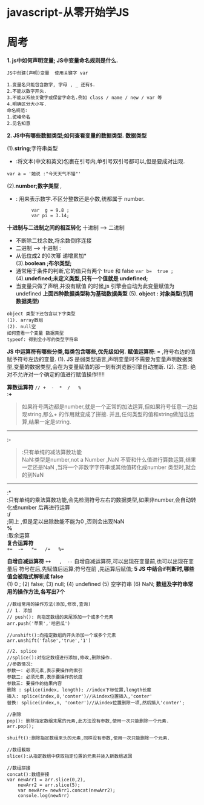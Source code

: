 # javascript-从零开始学JS

# 周考
**1. js中如何声明变量; JS中变量命名规则是什么.**
```
JS中创建(声明)变量  使用关键字 var 

1.变量名只能包含数字, 字母 , _ 还有$.
2.不能以数字开头.
3.不能以系统关键字或保留字命名.例如 class / name / new / var 等
4.明确区分大小写.
命名规范:
1.驼峰命名
2.见名知意
```
**2. JS中有哪些数据类型;如何查看变量的数据类型.**
**数据类型**

(1).**string**;字符串类型
- :将文本(中文和英文)包裹在引号内,单引号双引号都可以,但是要成对出现.
```
var a = '她说 :"今天天气不错"'
```
(2).**number;数字类型** ,
-  : 用来表示数字.不区分整数还是小数,统都属于 number.
```
         var  g = 9.8 ;
         var pi = 3.14;
```
**十进制与二进制之间的相互转化** 
十进制  -->  二进制  
-  不断除二找余数,将余数倒序连接  
-  二进制 --> 十进制 :  
-  从低位成2 的0次幂 递增累加*  
(3).**boolean ;布尔类型;**
- 通常用于条件的判断,它的值只有两个 true 和 false
                `var b=  true ;`
(4).**undefined;未定义类型,只有一个值就是 undefined;**
- 当变量只做了声明,并没有赋值 的时候,js 引擎会自动为此变量赋值为undefined
**上面四种数据类型称为基础数据类型**
(5). **object : 对象类型(引用数据类型)**

```
object 类型下还包含以下字类型
(1). array数组
(2). null空
如何查看一个变量 数据类型
typeof: 得到全小写的类型字符串
```

**JS 中运算符有哪些分类,每类包含哪些,优先级如何.**
 **赋值运算符**: = ,符号右边的值赋予符号左边的变量.
(1). JS 是弱类型语言,声明变量时不需要为变量声明数据类型,变量的数据类型,会在为变量赋值的那一刻有浏览器引擎自动推断.
(2). 注意: 绝对不允许对一个确定的值进行赋值操作!!!!!

**算数运算符**
`// +  -  *  /   %`  
:**+**
>如果符号两边都是number,就是一个正常的加法运算,但如果符号任意一边出现string,那么+ 的作用就变成了拼接.
并且,任何类型的值和string做加法运算,结果一定是string.  
---  
:**-**    
>:只有单纯的减法算数功能  
NaN:类型是number,not  a  Number ,NaN   不管和什么值进行算数运算,结果一定还是NaN   ,当将一个非数字字符串或其他值转化成number 类型时,就会的到NaN  
 ---
:*  
:只有单纯的乘法算数功能,会先检测符号左右的数据类型,如果非number,会自动转化成number 后再进行运算  
:**/**  
;同上 ,但是足以出除数能不能为0 ,否则会出现NaN  
**%**  
:取余运算   
**复合运算符**  
`+=  -=   *=   /=   %=`

**自增自减运算符**
`++   ,  --`
自增自减运算符,可以出现在变量前,也可以出现在变量后 
符号在后,先赋值后运算;符号在前 ,先运算后赋值;
**5 JS 中结合if判断时,哪些值会被隐式解析成 false**  
    (1) 0 ;
    (2) false;
    (3) null;
    (4) undefined
    (5)   空字符串
    (6) NaN;
**数组及字符串常用的操作方法,各写出7个**
```
//数组常用的操作方法(添加,修改,查询)
// 1. 添加
// push(): 向指定数组的末尾添加一个或多个元素
arr.push('苹果','哈密瓜')

//unshift():向指定数组的开头添加一个或多个元素
arr.unshift('false','true','1')

//2. splice
//splice():对指定数组进行添加,修改,删除操作.
//参数情况:
参数一: 必须元素,表示要操作的索引
参数二: 必须元素,表示要操作的长度
参数三: 要操作的结果内容
删除 : splice(index, length); //index下标位置,length长度
插入: splice(index,0,'conter')//从index位置插入,'conter'
替换: splice(index,n, 'conter')//从index位置删除一项,然后插入'conter';

//删除 
pop(): 删除指定数组末尾的元素,此方法没有参数,使用一次只能删除一个元素.
arr.pop();

shuift():删除指定数组来头的元素,同样没有参数,使用一次只能删除一个元素.

//数组截取
slice():从指定数组中获取指定位置的元素并装入新数组返回

//数组拼接
concat():数组拼接
var newArr1 = arr.slice(0,2),
	newArr2 = arr.slice(5);
	var newArr=	newArr1.concat(newArr2);
	console.log(newArr)
	
```
